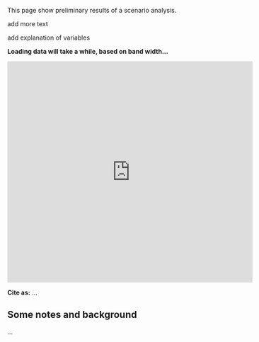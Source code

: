 This page show preliminary results of a scenario analysis.

add more text 

add explanation of variables

**Loading data will take a while, based on band width...**

<iframe src="https://heistermann.github.io/ff-hazard/map.html"
    width="110%"
    height="500"
    scrolling="no"
    seamless="seamless"
    frameborder="0">
</iframe>

**Cite as:** ...

## Some notes and background

...